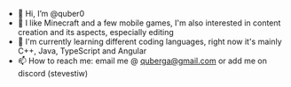 - 👋 Hi, I’m @quber0
- 👀 I like Minecraft and a few mobile games, I'm also interested in content creation and its aspects, especially editing
- 🌱 I'm currently learning different coding languages, right now it's mainly C++, Java, TypeScript and Angular
- 📫 How to reach me: email me @ quberga@gmail.com or add me on discord (stevestiw)
